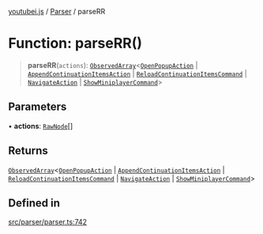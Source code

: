 [youtubei.js](../../../README.md) / [Parser](../README.md) / parseRR

# Function: parseRR()

> **parseRR**(`actions`): [`ObservedArray`](../../Helpers/type-aliases/ObservedArray.md)\<[`OpenPopupAction`](../../YTNodes/classes/OpenPopupAction.md) \| [`AppendContinuationItemsAction`](../../YTNodes/classes/AppendContinuationItemsAction.md) \| [`ReloadContinuationItemsCommand`](../../../classes/ReloadContinuationItemsCommand.md) \| [`NavigateAction`](../../../classes/NavigateAction.md) \| [`ShowMiniplayerCommand`](../../../classes/ShowMiniplayerCommand.md)\>

## Parameters

• **actions**: [`RawNode`](../../APIResponseTypes/type-aliases/RawNode.md)[]

## Returns

[`ObservedArray`](../../Helpers/type-aliases/ObservedArray.md)\<[`OpenPopupAction`](../../YTNodes/classes/OpenPopupAction.md) \| [`AppendContinuationItemsAction`](../../YTNodes/classes/AppendContinuationItemsAction.md) \| [`ReloadContinuationItemsCommand`](../../../classes/ReloadContinuationItemsCommand.md) \| [`NavigateAction`](../../../classes/NavigateAction.md) \| [`ShowMiniplayerCommand`](../../../classes/ShowMiniplayerCommand.md)\>

## Defined in

[src/parser/parser.ts:742](https://github.com/LuanRT/YouTube.js/blob/af92984523f90200a18314b94478a2697c9deab0/src/parser/parser.ts#L742)
